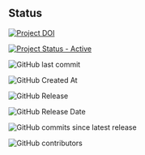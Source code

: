 
## Status
[![Project DOI](https://zenodo.org/badge/DOI/10.5281/zenodo.15395604.svg)](https://doi.org/10.5281/zenodo.15395604)

[![Project Status - Active](https://www.repostatus.org/badges/latest/active.svg)](https://www.repostatus.org/#active)

![GitHub last commit](https://img.shields.io/github/last-commit/Health-RI/health-ri-metadata)

![GitHub Created At](https://img.shields.io/github/created-at/Health-RI/health-ri-metadata)

![GitHub Release](https://img.shields.io/github/v/release/Health-RI/health-ri-metadata)

![GitHub Release Date](https://img.shields.io/github/release-date/Health-RI/health-ri-metadata)

![GitHub commits since latest release](https://img.shields.io/github/commits-since/Health-RI/health-ri-metadata/latest)

![GitHub contributors](https://img.shields.io/github/contributors/Health-RI/health-ri-metadata)
